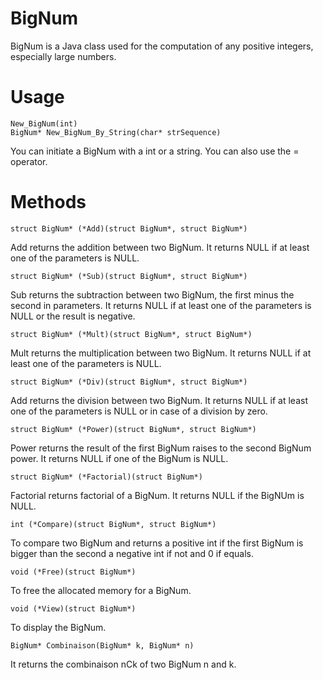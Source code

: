 # BigNum
BigNum is a Java class used for the computation of any positive integers, especially large numbers. 

# Usage
    New_BigNum(int)
    BigNum* New_BigNum_By_String(char* strSequence)
    
You can initiate a BigNum with a int or a string. You can also use the = operator.

# Methods
    struct BigNum* (*Add)(struct BigNum*, struct BigNum*)
Add returns the addition between two BigNum.
It returns NULL if at least one of the parameters is NULL.

    struct BigNum* (*Sub)(struct BigNum*, struct BigNum*)
Sub returns the subtraction between two BigNum,
the first minus the second in parameters.
It returns NULL if at least one of the parameters is NULL or the result is negative.

    struct BigNum* (*Mult)(struct BigNum*, struct BigNum*)
Mult returns the multiplication between two BigNum.
It returns NULL if at least one of the parameters is NULL.

    struct BigNum* (*Div)(struct BigNum*, struct BigNum*)
Add returns the division between two BigNum.
It returns NULL if at least one of the parameters is NULL or in case of a division by zero.

    struct BigNum* (*Power)(struct BigNum*, struct BigNum*)
Power returns the result of the first BigNum raises to the second BigNum power.
It returns NULL if one of the BigNum is NULL.

    struct BigNum* (*Factorial)(struct BigNum*)
Factorial returns factorial of a BigNum.
It returns NULL if the BigNUm is NULL.

    int (*Compare)(struct BigNum*, struct BigNum*)
To compare two BigNum and returns a positive int if the first BigNum is bigger than the second
a negative int if not and 0 if equals.

    void (*Free)(struct BigNum*)
To free the allocated memory for a BigNum.

    void (*View)(struct BigNum*)
To display the BigNum.

    BigNum* Combinaison(BigNum* k, BigNum* n)
It returns the combinaison nCk of two BigNum n and k.

